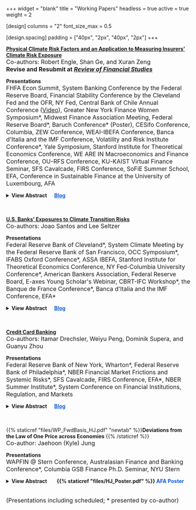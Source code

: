 +++
widget = "blank"
title = "Working Papers"
headless = true
active = true
weight = 2

[design]
columns = "2"
font_size_max = 0.5

[design.spacing]
padding = ["40px", "2px", "40px", "2px"]
+++


[**Physical Climate Risk Factors and an Application to Measuring Insurers’ Climate Risk Exposure**](https://papers.ssrn.com/sol3/papers.cfm?abstract_id=4510592)  
<font size="3"> Co-authors: Robert Engle, Shan Ge, and Xuran Zeng </font>  
<font size="3"> **Revise and Resubmit at <i><u> Review of Financial Studies </u></i>** </font> 

<strong>Presentations </strong>    
<font size="3">
FHFA Econ Summit, System Banking Conference by the Federal Reserve Board, Financial Stability Conference by the Cleveland Fed and the OFR, NY Fed, Central Bank of Chile Annual Conference ([Video](https://www.youtube.com/watch?v=7D9j4a5iufo)), Greater New York Finance Women Symposium*, Midwest Finance Association Meeting, Federal Reserve Board*, Baruch Conference* (Poster), CESifo Conference, Columbia, ZEW Conference, WEAI-IBEFA Conference, Banca d'Italia and the IMF Conference, Volatility and Risk Institute Conference*, Yale Symposium, Stanford Institute for Theoretical Economics Conference, WE ARE IN Macroeconomics and Finance Conference, OU-RFS Conference, KU-KAIST Virtual Finance Seminar, SFS Cavalcade, FIRS Conference, SoFiE Summer School, EFA, Conference in Sustainable Finance at the University of Luxembourg, AFA </font>

<details>
<summary><strong>View Abstract&nbsp;&nbsp;&nbsp;&nbsp;&nbsp;&nbsp;<a href="https://libertystreeteconomics.newyorkfed.org/2024/04/physical-climate-risk-and-insurers/" style="color: rgb(15, 92, 214);">Blog</a></strong></summary>  
We construct a novel physical risk factor by forming a portfolio of REITs, long on those with properties more exposed to climate risk and short on those less exposed. Combined with a transition risk factor, we assess the climate risk exposure of P&C and life insurance companies in the U.S. Insurers can be exposed to climate-related physical risk through their operations and transition risk through their $12 trillion of financial asset holdings. We estimate insurers’ dynamic physical and transition climate beta, i.e. their stock return sensitivity to the physical and transition risk factors. Validating our approach, we find that insurers with larger exposures to risky states have a higher sensitivity to physical risk, while insurers holding more brown assets have a higher sensitivity to transition risk. Using the estimated betas, we calculate the expected capital shortfall of insurers under various climate stress scenarios.
</details>  
<br/><br/> 


[**U.S. Banks’ Exposures to Climate Transition Risks**](https://papers.ssrn.com/sol3/papers.cfm?abstract_id=4411661)  
<font size="3"> Co-authors: Joao Santos and Lee Seltzer </font> 

<strong>Presentations </strong>  
<font size="3">
Federal Reserve Bank of Cleveland*, System Climate Meeting by the Federal Reserve Bank of San Francisco, OCC Symposium*, IFABS Oxford Conference*, ASSA IBEFA, Stanford Institute for Theoretical Economics Conference, NY Fed-Columbia University Conference*, American Bankers Association, Federal Reserve Board, E-axes Young Scholar's Webinar, CBRT-IFC Workshop*, the Banque de France Conference*, Banca d'Italia and the IMF Conference, EFA* </font>

<details>
<summary><strong>View Abstract&nbsp;&nbsp;&nbsp;&nbsp;&nbsp;&nbsp;<a href="https://libertystreeteconomics.newyorkfed.org/2023/07/how-exposed-are-u-s-banks-loan-portfolios-to-climate-transition-risks/" style="color: rgb(15, 92, 214);">Blog</a></strong></summary>
We propose a novel approach to estimate banks' credit exposures to transition risks using sectoral effects of climate policies from general equilibrium (GE) models. At worst, estimated exposures reach 14% of bank loan portfolio values. Average exposures drop below 2% after incorporating information on loan payoff structures. Emissions only explain 60% of the variation in our estimated exposure measure, suggesting that our measure captures aspects of transition risk unique to GE models. Consistent with managing their exposures to transition risk, banks joining the Net-Zero Alliance reduced their exposures compared to other banks, mainly by decreasing lending to the riskiest industries.
</details>  
<br/><br/>


[**Credit Card Banking**](https://papers.ssrn.com/sol3/papers.cfm?abstract_id=5169910)  
<font size="3"> Co-authors: Itamar Drechsler, Weiyu Peng, Dominik Supera, and Guanyu Zhou </font> 

<strong>Presentations </strong>  
<font size="3">
Federal Reserve Bank of New York, Wharton*, Federal Reserve Bank of Philadelphia*, NBER Financial Market Frictions and Systemic Risks*, SFS Cavalcade, FIRS Conference, EFA*, NBER Summer Institute*, System Conference on Financial Institutions, Regulation, and Markets 
</font> 

<details>
<summary><strong>View Abstract&nbsp;&nbsp;&nbsp;&nbsp;&nbsp;&nbsp;<a href="https://libertystreeteconomics.newyorkfed.org/2025/03/why-are-credit-card-rates-so-high/" style="color: rgb(15, 92, 214);">Blog</a></a></strong></summary>
Credit card interest rates, the marginal cost of consumption for nearly half of households, currently average 23 percent, far exceeding the rates on any other major type of loan or bond. Why are these rates so high? To understand this, and the economics of credit card banking more generally, we analyze regulatory account-level data on 330 million monthly accounts, representing 90 percent of the US credit card market. Default rates are relatively high at around 5 percent, but explain only a fraction of cards’ rates. Non-interest expenses and rewards payments are more than offset by interchange and non-interest income. Operating expenses, such as marketing, are very large, and are used to generate pricing power. Deducting them, we find that credit card lending still earns a 6.8 percent return on assets (ROA), more than four times the banking sector’s ROA. Using the cross section of accounts by FICO score, we estimate that credit card rates price in a 5.3 percent default risk premium, which we show is comparable to the one in high-yield bonds. Adjusting for this, we estimate that card lending still earns a 1.17 percent to 1.44 percent “alpha” relative to the overall banking sector.
</details>  
<br/><br/>


{{% staticref "files/WP_FwdBasis_HJ.pdf" "newtab" %}}**Deviations from the Law of One Price across Economies** {{% /staticref %}}  
<font size="3"> Co-author: Jaehoon (Kyle) Jung </font>    

<strong>Presentations </strong>  
<font size="3">
  WAPFIN @ Stern Conference, Australasian Finance and Banking Conference*, Columbia GSB Finance Ph.D. Seminar, NYU Stern
</font>

<details>
<summary><strong>View Abstract &nbsp;&nbsp;&nbsp;&nbsp;&nbsp;&nbsp; {{% staticref "files/HJ_Poster.pdf" %}}<span style="color:rgb(15, 92, 214)"> AFA Poster</span></a></strong></summary>
 In a model with agents facing constraints heterogeneous across economies, we provide a novel explanation for an understudied yet economically significant deviation from the Law of One Price across FX forward markets. Specifically, we document a substantial divergence between the exchange rate for locally traded forward contracts and contracts with the same maturity traded outside the jurisdiction of countries during the global financial crisis, and that the magnitudes varied across currencies. The model predicts that (1) the basis increases with the shadow costs of constraints across time and increases with the country-specific FX position limits across countries;  (2) the shadow cost of each constraint non-linearly increases as the intermediary sector's relative performance declines below a threshold; and (3) higher shadow cost of the position limit predicts lower future excess return on local-currency denominated assets, as buying local assets relaxes the FX position limit constraint imposed on the intermediaries. We test the model predictions and find consistent evidence in countries with tight position limits. 
</details>
<br/><br/>  
<font size="3">
(Presentations including scheduled; * presented by co-author)
</font>
